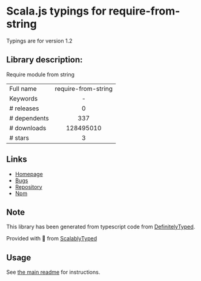 
# Scala.js typings for require-from-string

Typings are for version 1.2

## Library description:
Require module from string

|                    |                 |
| ------------------ | :-------------: |
| Full name          | require-from-string |
| Keywords           | - |
| # releases         | 0 |
| # dependents       | 337 |
| # downloads        | 128495010 |
| # stars            | 3 |

## Links
- [Homepage](https://github.com/floatdrop/require-from-string#readme)
- [Bugs](https://github.com/floatdrop/require-from-string/issues)
- [Repository](https://github.com/floatdrop/require-from-string)
- [Npm](https://www.npmjs.com/package/require-from-string)
    


## Note
This library has been generated from typescript code from [DefinitelyTyped](https://definitelytyped.org).

Provided with :purple_heart: from [ScalablyTyped](https://github.com/oyvindberg/ScalablyTyped)

## Usage
See [the main readme](../../readme.md) for instructions.


